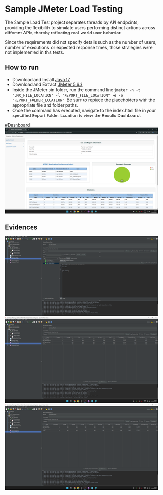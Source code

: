 # Sample JMeter Load Testing

The Sample Load Test project separates threads by API endpoints, providing the flexibility to simulate users performing distinct actions across different APIs, thereby reflecting real-world user behavior.

Since the requirements did not specify details such as the number of users, number of executions, or expected response times, those strategies were not implemented in this tests.

## How to run

* Download and Install [Java 17](https://www.oracle.com/java/technologies/javase/jdk17-archive-downloads.html)
* Download and Extract [JMeter 5.6.3](https://jmeter.apache.org/download_jmeter.cgi)
* Inside the JMeter bin folder, run the command line ```jmeter -n -t "JMX_FILE_LOCATION" -l "REPORT_FILE_LOCATION" -e -o "REPORT_FOLDER_LOCATION"```. Be sure to replace the placeholders with the appropriate file and folder paths.
* Once the command has executed, navigate to the index.html file in your specified Report Folder Location to view the Results Dashboard.

#Dashboard
![Dashboard](./images/dashboard.png)

## Evidences
![Result Tree](./images/resulttree2.png)
![Summary Report](./images/summary.png)
![Aggregate Report](./images/aggregate.png)

